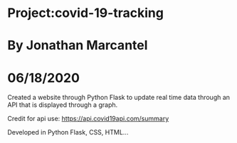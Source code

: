 # Project:covid-19-tracking
# By Jonathan Marcantel
# 06/18/2020

Created a website through Python Flask to update real time data through an API that is displayed through a graph.

Credit for api use: https://api.covid19api.com/summary

Developed in Python Flask, CSS, HTML...
